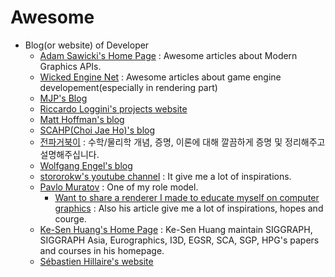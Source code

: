 # Awesome
- Blog(or website) of Developer
    - [Adam Sawicki's Home Page](https://asawicki.info/index) : Awesome articles about Modern Graphics APIs.
    - [Wicked Engine Net](https://wickedengine.net/) : Awesome articles about game engine developement(especially in rendering part)
    - [MJP's Blog](https://therealmjp.github.io/)
    - [Riccardo Loggini's projects website](https://logins.github.io/)
    - [Matt Hoffman's blog](https://medium.com/@lordned)
    - [SCAHP(Choi Jae Ho)'s blog](https://scahp.tistory.com/)
    - [전파거북이](https://ghebook.blogspot.com/) : 수학/물리학 개념, 증명, 이론에 대해 깔끔하게 증명 및 정리해주고 설명해주십니다.
    - [Wolfgang Engel's blog](https://diaryofagraphicsprogrammer.blogspot.com/)
    - [stororokw's youtube channel](https://www.youtube.com/channel/UCwvfMyEFZtL8L2u9-Rp9e8Q) : It give me a lot of inspirations.
    - [Pavlo Muratov](https://github.com/man-in-black382) : One of my role model.
        - [Want to share a renderer I made to educate myself on computer graphics](https://www.reddit.com/r/opengl/comments/andaa1/want_to_share_a_renderer_i_made_to_educate_myself/) : Also his article give me a lot of inspirations, hopes and courge.
    - [Ke-Sen Huang's Home Page](https://kesen.realtimerendering.com/) : Ke-Sen Huang maintain SIGGRAPH, SIGGRAPH Asia, Eurographics, I3D, EGSR, SCA, SGP, HPG's papers and courses in his homepage.
    - [Sébastien Hillaire's website](https://sebh.github.io/)
